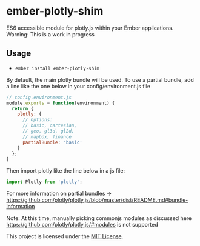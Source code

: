 # ember-plotly-shim

ES6 accessible module for plotly.js within your Ember applications.
Warning: This is a work in progress
## Usage
* `ember install ember-plotly-shim`

By default, the main plotly bundle will be used.  To use a partial bundle, add a line like the one below in your config/environment.js file
```js
// config.environment.js
module.exports = function(environment) {
  return {
    plotly: {
      // Options:
      // basic, cartesian,
      // geo, gl3d, gl2d,
      // mapbox, finance
      partialBundle: 'basic'
    }
  };
}
```
Then import plotly like the line below in a js file:
```js
import Plotly from 'plotly';
```
For more information on partial bundles ->  https://github.com/plotly/plotly.js/blob/master/dist/README.md#bundle-information

Note: At this time, manually picking commonjs modules as discussed here https://github.com/plotly/plotly.js/#modules is not supported

This project is licensed under the [MIT License](LICENSE.md).

